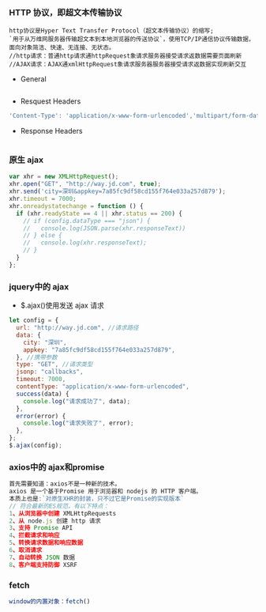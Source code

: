 ### HTTP 协议，即超文本传输协议

```JS
http协议是Hyper Text Transfer Protocol（超文本传输协议）的缩写;
`用于从万维网服务器传输超文本到本地浏览器的传送协议`，使用TCP/IP通信协议传输数据，面向对象简洁、快速、无连接、无状态。
//http请求：普通http请求通httpRequest象请求服务器接受请求返数据需要页面刷新
//AJAX请求：AJAX通xmlHttpRequest象请求服务器服务器接受请求返数据实现刷新交互
```

- General
```JS
```
- Resquest Headers

```js
'Content-Type': 'application/x-www-form-urlencoded','multipart/form-data; boundary=aBoundaryString','application/json;charset=UTF-8'
```

- Response Headers
```JS
```

### 原生 ajax

```js
var xhr = new XMLHttpRequest();
xhr.open("GET", "http://way.jd.com", true);
xhr.send('city=深圳&appkey=7a85fc9df58cd155f764e033a257d879');
xhr.timeout = 7000;
xhr.onreadystatechange = function () {
  if (xhr.readyState == 4 || xhr.status == 200) {
    // if (config.dataType === "json") {
    //   console.log(JSON.parse(xhr.responseText))
    // } else {
    //   console.log(xhr.responseText);
    // }
  }
};
```

### jquery中的 ajax

- $.ajax()使用发送 ajax 请求

```js
let config = {
  url: "http://way.jd.com", //请求路径
  data: {
    city: "深圳",
    appkey: "7a85fc9df58cd155f764e033a257d879",
  }, //携带参数
  type: "GET", //请求类型
  jsonp: "callbacks",
  timeout: 7000,
  contentType: "application/x-www-form-urlencoded",
  success(data) {
    console.log("请求成功了", data);
  },
  error(error) {
    console.log("请求失败了", error);
  },
};
$.ajax(config);
```

### axios中的 ajax和promise
```js
首先需要知道：axios不是一种新的技术。
axios 是一个基于Promise 用于浏览器和 nodejs 的 HTTP 客户端。
本质上也是:`对原生XHR的封装，只不过它是Promise的实现版本`
// 符合最新的ES规范，有以下特点：
1、从浏览器中创建 XMLHttpRequests
2、从 node.js 创建 http 请求
3、支持 Promise API
4、拦截请求和响应
5、转换请求数据和响应数据
6、取消请求
7、自动转换 JSON 数据
8、客户端支持防御 XSRF
```

### fetch
```js
window的内置对象：fetch()
```

